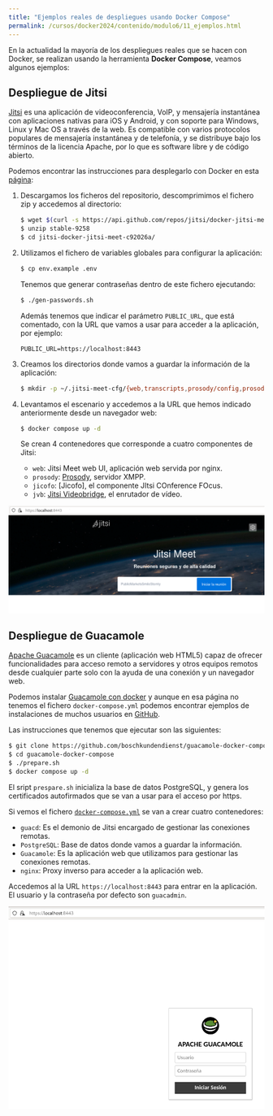 ```yaml
---
title: "Ejemplos reales de despliegues usando Docker Compose"
permalink: /cursos/docker2024/contenido/modulo6/11_ejemplos.html
---
```


En la actualidad la mayoría de los despliegues reales que se hacen con Docker, se realizan usando la herramienta **Docker Compose**, veamos algunos ejemplos:

## Despliegue de Jitsi

[Jitsi](https://meet.jit.si/) es una aplicación de videoconferencia, VoIP, y mensajería instantánea con aplicaciones nativas para iOS y Android, y con soporte para Windows, Linux y Mac OS a través de la web.​ Es compatible con varios protocolos populares de mensajería instantánea y de telefonía, y se distribuye bajo los términos de la licencia Apache, por lo que es software libre y de código abierto. 

Podemos encontrar las instrucciones para desplegarlo con Docker en esta [página](https://github.com/jitsi/docker-jitsi-meet):

1. Descargamos los ficheros del repositorio, descomprimimos el fichero zip y accedemos al directorio:

    ```bash
    $ wget $(curl -s https://api.github.com/repos/jitsi/docker-jitsi-meet/releases/latest | grep 'zip' | cut -d\" -f4)
    $ unzip stable-9258
    $ cd jitsi-docker-jitsi-meet-c92026a/
    ```

2. Utilizamos el fichero de variables globales para configurar la aplicación:

    ```bash
    $ cp env.example .env
    ```

    Tenemos que generar contraseñas dentro de este fichero ejecutando:

    ```bash
    $ ./gen-passwords.sh
    ```

    Además tenemos que indicar el parámetro `PUBLIC_URL`, que está comentado, con la URL que vamos a usar para acceder a la aplicación, por ejemplo:

    ```
    PUBLIC_URL=https://localhost:8443
    ```

3. Creamos los directorios donde vamos a guardar la información de la aplicación:

    ```bash
    $ mkdir -p ~/.jitsi-meet-cfg/{web,transcripts,prosody/config,prosody/prosody-plugins-custom,jicofo,jvb,jigasi,jibri}
    ```

4. Levantamos el escenario y accedemos a la URL que hemos indicado anteriormente desde un navegador web:

    ```bash
    $ docker compose up -d
    ```

    Se crean 4 contenedores que corresponde a cuatro componentes de Jitsi:

    * `web`: Jitsi Meet web UI, aplicación web servida por nginx.
    * `prosody`: [Prosody](https://prosody.im/), servidor XMPP.
    * `jicofo`: [Jicofo], el componente JItsi COnference FOcus.
    * `jvb`: [Jitsi Videobridge](https://github.com/jitsi/jitsi-videobridge), el enrutador de vídeo.

![jitsi](img/jitsi.png)

## Despliegue de Guacamole

[Apache Guacamole](https://guacamole.apache.org/) es un cliente (aplicación web HTML5) capaz de ofrecer funcionalidades para acceso remoto a servidores y otros equipos remotos desde cualquier parte solo con la ayuda de una conexión y un navegador web. 

Podemos instalar [Guacamole con docker](https://guacamole.apache.org/doc/gug/guacamole-docker.html) y aunque en esa página no tenemos el fichero `docker-compose.yml` podemos encontrar ejemplos de instalaciones de muchos usuarios en [GitHub](https://github.com/boschkundendienst/guacamole-docker-compose/).

Las instrucciones que tenemos que ejecutar son las siguientes:

```bash
$ git clone https://github.com/boschkundendienst/guacamole-docker-compose.git
$ cd guacamole-docker-compose
$ ./prepare.sh
$ docker compose up -d
```

El sript `prespare.sh` inicializa la base de datos PostgreSQL, y genera los certificados autofirmados que se van a usar para el acceso por https.

Si vemos el fichero [`docker-compose.yml`](https://github.com/boschkundendienst/guacamole-docker-compose/blob/master/docker-compose.yml) se van a crear cuatro contenedores:

* `guacd`: Es el demonio de Jitsi encargado de gestionar las conexiones remotas.
* `PostgreSQL`: Base de datos donde vamos a guardar la información.
* `Guacamole`: Es la aplicación web que utilizamos para gestionar las conexiones remotas.
* `nginx`: Proxy inverso para acceder a la aplicación web.

Accedemos al la URL `https://localhost:8443` para entrar en la aplicación. El usuario y la contraseña por defecto son `guacadmin`.

![guacamole](img/guacamole.png)



